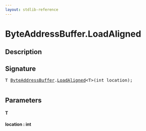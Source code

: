 ```yaml
---
layout: stdlib-reference
---
```


# ByteAddressBuffer\.LoadAligned

## Description





## Signature 

<pre>
<span class="code_type">T</span> <a href="/stdlib-reference/types/ByteAddressBuffer/index" class="code_type">ByteAddressBuffer</a>.<a href="/stdlib-reference/types/ByteAddressBuffer/LoadAligned">LoadAligned</a>&lt;<span class="code_type">T</span>&gt;(<span class="code_keyword">int</span> <span class='code_param'>location</span>);

</pre>

## Parameters

#### T
#### location  : int


